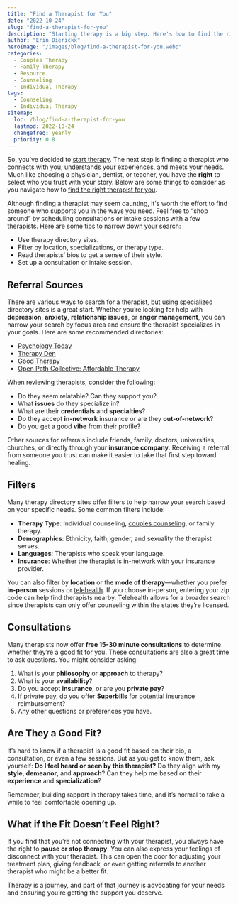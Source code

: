 ```yaml
---
title: "Find a Therapist for You"
date: "2022-10-24"
slug: "find-a-therapist-for-you"
description: "Starting therapy is a big step. Here's how to find the right therapist who understands your needs and connects with you."
author: "Erin Dierickx"
heroImage: "/images/blog/find-a-therapist-for-you.webp"
categories:
  - Couples Therapy
  - Family Therapy
  - Resource
  - Counseling
  - Individual Therapy
tags:
  - Counseling
  - Individual Therapy
sitemap:
  loc: /blog/find-a-therapist-for-you
  lastmod: 2022-10-24
  changefreq: yearly
  priority: 0.8
---
```


So, you’ve decided to [start therapy](https://www.erindtherapy.com/2021/07/15/when-is-it-time-for-therapy/). The next step is finding a therapist who connects with you, understands your experiences, and meets your needs. Much like choosing a physician, dentist, or teacher, you have the **right** to select who you trust with your story. Below are some things to consider as you navigate how to [find the right therapist for you](https://www.erindtherapy.com/contact).

Although finding a therapist may seem daunting, it's worth the effort to find someone who supports you in the ways you need. Feel free to “shop around” by scheduling consultations or intake sessions with a few therapists. Here are some tips to narrow down your search:

- Use therapy directory sites.
- Filter by location, specializations, or therapy type.
- Read therapists’ bios to get a sense of their style.
- Set up a consultation or intake session.

## **Referral Sources**

There are various ways to search for a therapist, but using specialized directory sites is a great start. Whether you’re looking for help with **depression**, **anxiety**, **relationship issues**, or **anger management**, you can narrow your search by focus area and ensure the therapist specializes in your goals. Here are some recommended directories:

- [Psychology Today](https://www.psychologytoday.com/us/therapists)
- [Therapy Den](https://www.therapyden.com/)
- [Good Therapy](https://www.goodtherapy.org/)
- [Open Path Collective: Affordable Therapy](https://openpathcollective.org/)

When reviewing therapists, consider the following:

- Do they seem relatable? Can they support you?
- What **issues** do they specialize in?
- What are their **credentials** and **specialties**?
- Do they accept **in-network** insurance or are they **out-of-network**?
- Do you get a good **vibe** from their profile?

Other sources for referrals include friends, family, doctors, universities, churches, or directly through your **insurance company**. Receiving a referral from someone you trust can make it easier to take that first step toward healing.

## **Filters**

Many therapy directory sites offer filters to help narrow your search based on your specific needs. Some common filters include:

- **Therapy Type**: Individual counseling, [couples counseling](https://www.erindtherapy.com/2021/07/28/why-couples-therapy-is-underrated/), or family therapy.
- **Demographics**: Ethnicity, faith, gender, and sexuality the therapist serves.
- **Languages**: Therapists who speak your language.
- **Insurance**: Whether the therapist is in-network with your insurance provider.

You can also filter by **location** or the **mode of therapy**—whether you prefer **in-person** sessions or [telehealth](https://www.erindtherapy.com/faq/). If you choose in-person, entering your zip code can help find therapists nearby. Telehealth allows for a broader search since therapists can only offer counseling within the states they’re licensed.

## **Consultations**

Many therapists now offer **free 15-30 minute consultations** to determine whether they’re a good fit for you. These consultations are also a great time to ask questions. You might consider asking:

1. What is your **philosophy** or **approach** to therapy?
2. What is your **availability**?
3. Do you accept **insurance**, or are you **private pay**?
4. If private pay, do you offer **Superbills** for potential insurance reimbursement?
5. Any other questions or preferences you have.

## **Are They a Good Fit?**

It’s hard to know if a therapist is a good fit based on their bio, a consultation, or even a few sessions. But as you get to know them, ask yourself: **Do I feel heard or seen by this therapist?** Do they align with my **style**, **demeanor**, and **approach**? Can they help me based on their **experience** and **specialization**?

Remember, building rapport in therapy takes time, and it’s normal to take a while to feel comfortable opening up.

## **What if the Fit Doesn’t Feel Right?**

If you find that you’re not connecting with your therapist, you always have the right to **pause or stop therapy**. You can also express your feelings of disconnect with your therapist. This can open the door for adjusting your treatment plan, giving feedback, or even getting referrals to another therapist who might be a better fit.

Therapy is a journey, and part of that journey is advocating for your needs and ensuring you’re getting the support you deserve.
